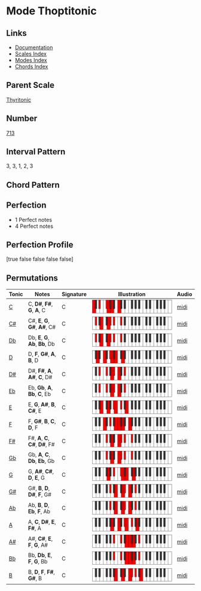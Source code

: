 # Mode Thoptitonic

## Links

- [Documentation](index.md)
- [Scales Index](Scales.md)
- [Modes Index](Modes.md)
- [Chords Index](Chords.md)

## Parent Scale

[Thyritonic](ScaleThyritonic.md)

## Number

[713](https://ianring.com/musictheory/scales/713)

## Interval Pattern

3, 3, 1, 2, 3

## Chord Pattern



## Perfection

- 1 Perfect notes
- 4 Perfect notes

## Perfection Profile

[true false false false false]

## Permutations

| Tonic | Notes | Signature | Illustration | Audio |
|-------|-------|-----------|--------------|-------|
| [C](ModeCNaturalThoptitonic.md) | C, **D#**, **F#**, **G**, **A**, C | C | ![CNaturalThoptitonic](ModeCNaturalThoptitonic.png) | [midi](https://github.com/edipermadi/music/blob/main/docs/ModeCNaturalThoptitonic.mid?raw=true) |
| [C#](ModeCSharpThoptitonic.md) | C#, **E**, **G**, **G#**, **A#**, C# | C | ![CSharpThoptitonic](ModeCSharpThoptitonic.png) | [midi](https://github.com/edipermadi/music/blob/main/docs/ModeCSharpThoptitonic.mid?raw=true) |
| [Db](ModeDFlatThoptitonic.md) | Db, **E**, **G**, **Ab**, **Bb**, Db | C | ![DFlatThoptitonic](ModeDFlatThoptitonic.png) | [midi](https://github.com/edipermadi/music/blob/main/docs/ModeDFlatThoptitonic.mid?raw=true) |
| [D](ModeDNaturalThoptitonic.md) | D, **F**, **G#**, **A**, **B**, D | C | ![DNaturalThoptitonic](ModeDNaturalThoptitonic.png) | [midi](https://github.com/edipermadi/music/blob/main/docs/ModeDNaturalThoptitonic.mid?raw=true) |
| [D#](ModeDSharpThoptitonic.md) | D#, **F#**, **A**, **A#**, **C**, D# | C | ![DSharpThoptitonic](ModeDSharpThoptitonic.png) | [midi](https://github.com/edipermadi/music/blob/main/docs/ModeDSharpThoptitonic.mid?raw=true) |
| [Eb](ModeEFlatThoptitonic.md) | Eb, **Gb**, **A**, **Bb**, **C**, Eb | C | ![EFlatThoptitonic](ModeEFlatThoptitonic.png) | [midi](https://github.com/edipermadi/music/blob/main/docs/ModeEFlatThoptitonic.mid?raw=true) |
| [E](ModeENaturalThoptitonic.md) | E, **G**, **A#**, **B**, **C#**, E | C | ![ENaturalThoptitonic](ModeENaturalThoptitonic.png) | [midi](https://github.com/edipermadi/music/blob/main/docs/ModeENaturalThoptitonic.mid?raw=true) |
| [F](ModeFNaturalThoptitonic.md) | F, **G#**, **B**, **C**, **D**, F | C | ![FNaturalThoptitonic](ModeFNaturalThoptitonic.png) | [midi](https://github.com/edipermadi/music/blob/main/docs/ModeFNaturalThoptitonic.mid?raw=true) |
| [F#](ModeFSharpThoptitonic.md) | F#, **A**, **C**, **C#**, **D#**, F# | C | ![FSharpThoptitonic](ModeFSharpThoptitonic.png) | [midi](https://github.com/edipermadi/music/blob/main/docs/ModeFSharpThoptitonic.mid?raw=true) |
| [Gb](ModeGFlatThoptitonic.md) | Gb, **A**, **C**, **Db**, **Eb**, Gb | C | ![GFlatThoptitonic](ModeGFlatThoptitonic.png) | [midi](https://github.com/edipermadi/music/blob/main/docs/ModeGFlatThoptitonic.mid?raw=true) |
| [G](ModeGNaturalThoptitonic.md) | G, **A#**, **C#**, **D**, **E**, G | C | ![GNaturalThoptitonic](ModeGNaturalThoptitonic.png) | [midi](https://github.com/edipermadi/music/blob/main/docs/ModeGNaturalThoptitonic.mid?raw=true) |
| [G#](ModeGSharpThoptitonic.md) | G#, **B**, **D**, **D#**, **F**, G# | C | ![GSharpThoptitonic](ModeGSharpThoptitonic.png) | [midi](https://github.com/edipermadi/music/blob/main/docs/ModeGSharpThoptitonic.mid?raw=true) |
| [Ab](ModeAFlatThoptitonic.md) | Ab, **B**, **D**, **Eb**, **F**, Ab | C | ![AFlatThoptitonic](ModeAFlatThoptitonic.png) | [midi](https://github.com/edipermadi/music/blob/main/docs/ModeAFlatThoptitonic.mid?raw=true) |
| [A](ModeANaturalThoptitonic.md) | A, **C**, **D#**, **E**, **F#**, A | C | ![ANaturalThoptitonic](ModeANaturalThoptitonic.png) | [midi](https://github.com/edipermadi/music/blob/main/docs/ModeANaturalThoptitonic.mid?raw=true) |
| [A#](ModeASharpThoptitonic.md) | A#, **C#**, **E**, **F**, **G**, A# | C | ![ASharpThoptitonic](ModeASharpThoptitonic.png) | [midi](https://github.com/edipermadi/music/blob/main/docs/ModeASharpThoptitonic.mid?raw=true) |
| [Bb](ModeBFlatThoptitonic.md) | Bb, **Db**, **E**, **F**, **G**, Bb | C | ![BFlatThoptitonic](ModeBFlatThoptitonic.png) | [midi](https://github.com/edipermadi/music/blob/main/docs/ModeBFlatThoptitonic.mid?raw=true) |
| [B](ModeBNaturalThoptitonic.md) | B, **D**, **F**, **F#**, **G#**, B | C | ![BNaturalThoptitonic](ModeBNaturalThoptitonic.png) | [midi](https://github.com/edipermadi/music/blob/main/docs/ModeBNaturalThoptitonic.mid?raw=true) |
